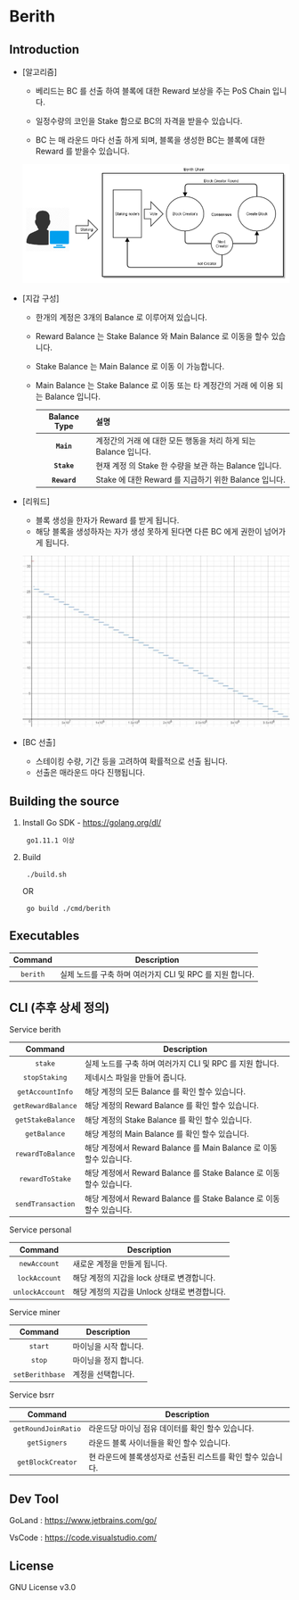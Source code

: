 # Berith

## Introduction
- [알고리즘]

    * 베리드는 BC 를 선출 하여 블록에 대한 Reward 보상을 주는 PoS Chain 입니다.
    
    * 일정수량의 코인을 Stake 함으로 BC의 자격을 받을수 있습니다.
    
    * BC 는 매 라운드 마다 선출 하게 되며, 블록을 생성한 BC는 블록에 대한 Reward 를 받을수 있습니다.

    ![berith_chain](berith_chain.png)
- [지갑 구성]

    * 한개의 계정은 3개의 Balance 로 이루어져 있습니다.        
    * Reward Balance 는 Stake Balance 와 Main Balance 로 이동을 할수 있습니다.         
    * Stake Balance 는 Main Balance 로 이동 이 가능합니다.
    * Main Balance 는 Stake Balance 로 이동 또는 타 계정간의 거래 에 이용 되는 Balance 입니다.
    
        |**Balance Type**     |   설명                                                          |
        |:--------------------:|-----------------------------------------------------------------|
        | **`Main`**          | 계정간의 거래 에 대한 모든 행동을 처리 하게 되는 Balance 입니다.|    
        | **`Stake`**         | 현재 계정 의 Stake 한 수량을 보관 하는 Balance 입니다.          |
        | **`Reward`**        | Stake 에 대한 Reward 를 지급하기 위한 Balance 입니다.           |

- [리워드]
    * 블록 생성을 한자가 Reward 를 받게 됩니다. 
    * 해당 블록을 생성하자는 자가 생성 못하게 된다면 다른 BC 에게 권한이 넘어가게 됩니다.        
    
     ![berith_reward](./doc/berith_reward.png)
     
- [BC 선출]
    * 스테이킹 수량, 기간 등을 고려하여 확률적으로 선출 됩니다.
    * 선출은 매라운드 마다 진행됩니다.
 
      
## Building the source

1. Install Go SDK - https://golang.org/dl/
        
        go1.11.1 이상

2. Build

        ./build.sh  
    
    OR  
    
        go build ./cmd/berith
        
        
## Executables

| Command    | Description |
|:----------:|-------------|
| `berith` | 실제 노드를 구축 하며 여러가지 CLI 및 RPC 를 지원 합니다.  |


## CLI (추후 상세 정의)
Service berith

|  Command    | Description |
|:----------:|-------------|
| `stake` | 실제 노드를 구축 하며 여러가지 CLI 및 RPC 를 지원 합니다.  |
| `stopStaking` | 제네시스 파일을 만들어 줍니다. |
| `getAccountInfo` | 해당 계정의 모든 Balance 를 확인 할수 있습니다. |
| `getRewardBalance` | 해당 계정의 Reward Balance 를 확인 할수 있습니다. |
| `getStakeBalance` | 해당 계정의 Stake Balance 를 확인 할수 있습니다. |
| `getBalance` | 해당 계정의 Main Balance 를 확인 할수 있습니다. |
| `rewardToBalance` | 해당 계정에서 Reward Balance 를 Main Balance 로 이동 할수 있습니다. |
| `rewardToStake` | 해당 계정에서 Reward Balance 를 Stake Balance 로 이동 할수 있습니다. |
| `sendTransaction` | 해당 계정에서 Reward Balance 를 Stake Balance 로 이동 할수 있습니다. |

Service personal

|  Command    | Description |
|:----------:|-------------|
| `newAccount` | 새로운 계정을 만들게 됩니다.  |
| `lockAccount` | 해당 계정의 지갑을 lock 상태로 변경합니다.  |
| `unlockAccount` | 해당 계정의 지갑을 Unlock 상태로 변경합니다.  |

Service miner

|  Command    | Description |
|:----------:|-------------|
| `start` | 마이닝을 시작 합니다.  |
| `stop` | 마이닝을 정지 합니다.  |
| `setBerithbase` | 계정을 선택합니다.  |

Service bsrr

|  Command    | Description |
|:----------:|-------------|
| `getRoundJoinRatio` | 라운드당 마이닝 점유 데이터를 확인 할수 있습니다.  |
| `getSigners` | 라운드 블록 사이너들을 확인 할수 있습니다.  |
| `getBlockCreator` | 현 라운드에 블록생성자로 선출된 리스트를 확인 할수 있습니다.  |
    
   
    
## Dev Tool

GoLand : https://www.jetbrains.com/go/

VsCode : https://code.visualstudio.com/

## License

GNU License v3.0

